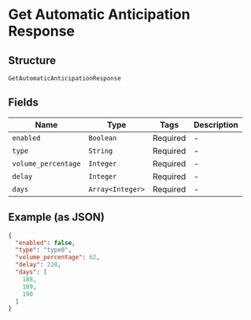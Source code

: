 
# Get Automatic Anticipation Response

## Structure

`GetAutomaticAnticipationResponse`

## Fields

| Name | Type | Tags | Description |
|  --- | --- | --- | --- |
| `enabled` | `Boolean` | Required | - |
| `type` | `String` | Required | - |
| `volume_percentage` | `Integer` | Required | - |
| `delay` | `Integer` | Required | - |
| `days` | `Array<Integer>` | Required | - |

## Example (as JSON)

```json
{
  "enabled": false,
  "type": "type0",
  "volume_percentage": 62,
  "delay": 228,
  "days": [
    188,
    189,
    190
  ]
}
```

